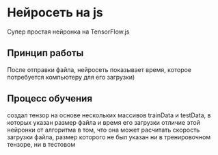 Нейросеть на js
===============

Супер простая нейронка на TensorFlow.js 

Принцип работы
--------------

После отправки файла, нейросеть показывает время, которое потребуется компьютеру для его загрузки)

Процесс обучения
----------------
создал тензор на основе нескольких массивов trainData и testData, в которых указан размер файла и время его загрузки
отличие этой нейронки от алгоритма в том, что она может расчитать скорость загрузки файла, размер которого не был указан ни в тренировочном тензоре, ни в тестовом
